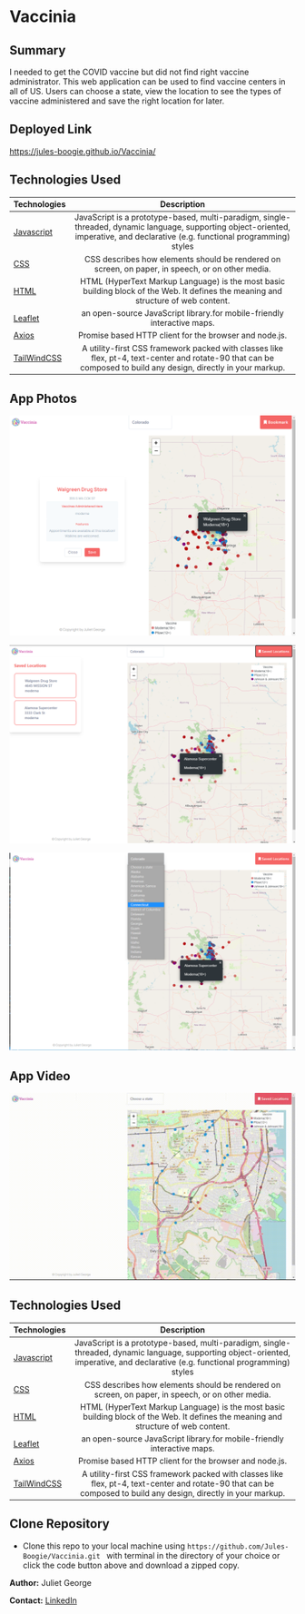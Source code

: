 # Vaccinia

## Summary
I needed to get the COVID vaccine but did not find right vaccine administrator.
This web application can be used to find vaccine centers in all of US. Users can choose a state, view the location to see the types of vaccine administered and save the right location for later. 

## Deployed Link
https://jules-boogie.github.io/Vaccinia/

## Technologies Used
| Technologies | Description  |
|---------------------------------------------------------------------------|:------------------------------------------------------------------------------------------------------------------:|
| [Javascript](https://developer.mozilla.org/en-US/docs/Web/JavaScript)                                     |            JavaScript is a prototype-based, multi-paradigm, single-threaded, dynamic language, supporting object-oriented, imperative, and declarative (e.g. functional programming) styles               |
| [CSS](https://developer.mozilla.org/en-US/docs/Web/CSS)                |   CSS describes how elements should be rendered on screen, on paper, in speech, or on other media.               |
| [HTML](https://developer.mozilla.org/en-US/docs/Web/HTML)                |   HTML (HyperText Markup Language) is the most basic building block of the Web. It defines the meaning and structure of web content.                |
| [Leaflet](https://leafletjs.com/reference-1.7.1.html)                |  an open-source JavaScript library.for mobile-friendly interactive maps. |
| [Axios](https://axios-http.com/docs/intro)                |  Promise based HTTP client for the browser and node.js.                |
| [TailWindCSS](https://tailwindcss.com/docs) | A utility-first CSS framework packed with classes like flex, pt-4, text-center and rotate-90 that can be composed to build any design, directly in your markup.|

## App Photos
![App Photo1](https://github.com/Jules-Boogie/Vaccinia/blob/main/media/VaccineLocator.PNG)

![App Photo2](https://github.com/Jules-Boogie/Vaccinia/blob/main/media/bookmark.PNG)

![App Photo3](https://github.com/Jules-Boogie/Vaccinia/blob/main/media/statelist.PNG)


## App Video 
![App Video1](https://github.com/Jules-Boogie/Vaccinia/blob/main/media/7%20June%2C%202021%20-%20Loom%20Recording.gif)


## Technologies Used
| Technologies | Description  |
|---------------------------------------------------------------------------|:------------------------------------------------------------------------------------------------------------------:|
| [Javascript](https://developer.mozilla.org/en-US/docs/Web/JavaScript)                                     |            JavaScript is a prototype-based, multi-paradigm, single-threaded, dynamic language, supporting object-oriented, imperative, and declarative (e.g. functional programming) styles               |
| [CSS](https://developer.mozilla.org/en-US/docs/Web/CSS)                |   CSS describes how elements should be rendered on screen, on paper, in speech, or on other media.               |
| [HTML](https://developer.mozilla.org/en-US/docs/Web/HTML)                |   HTML (HyperText Markup Language) is the most basic building block of the Web. It defines the meaning and structure of web content.                |
| [Leaflet](https://leafletjs.com/reference-1.7.1.html)                |  an open-source JavaScript library.for mobile-friendly interactive maps. |
| [Axios](https://axios-http.com/docs/intro)                |  Promise based HTTP client for the browser and node.js.                |
| [TailWindCSS](https://tailwindcss.com/docs) | A utility-first CSS framework packed with classes like flex, pt-4, text-center and rotate-90 that can be composed to build any design, directly in your markup.|


## Clone Repository
 - Clone this repo to your local machine using ```https://github.com/Jules-Boogie/Vaccinia.git ``` with terminal in the directory of your choice or click the code button above and download a zipped copy. 



**Author:**
Juliet George

**Contact:**
[LinkedIn](https://www.linkedin.com/in/juliet-g-864950b8/)
